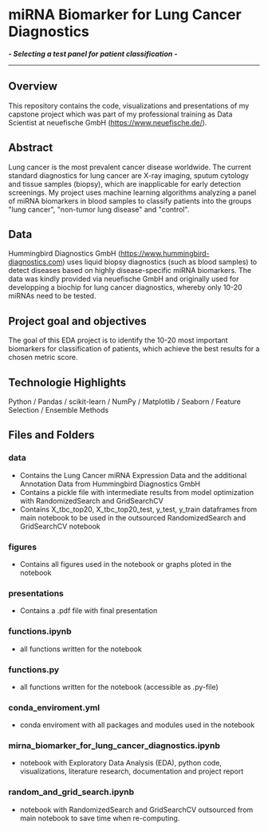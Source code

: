 # miRNA Biomarker for Lung Cancer Diagnostics
***- Selecting a test panel for patient classification -***

---

## Overview

This repository contains the code, visualizations and presentations of my capstone project which was part of my professional training as Data Scientist at neuefische GmbH (https://www.neuefische.de/).

## Abstract

Lung cancer is the most prevalent cancer disease worldwide. The current standard diagnostics for lung cancer are X-ray imaging, sputum cytology and tissue samples (biopsy), which are inapplicable for early detection screenings. My project uses machine learning algorithms analyzing a panel of miRNA biomarkers in blood samples to classify patients into the groups "lung cancer", "non-tumor lung disease" and "control".

## Data

Hummingbird Diagnostics GmbH (https://www.hummingbird-diagnostics.com) uses liquid biopsy diagnostics (such as blood samples) to detect diseases based on highly disease-specific miRNA biomarkers. The data was kindly provided via neuefische GmbH and originally used for developping a biochip for lung cancer diagnostics, whereby only 10-20 miRNAs need to be tested.

## Project goal and objectives

The goal of this EDA project is to identify the 10-20 most important biomarkers for classification of patients, which achieve the best results for a chosen metric score.

## Technologie Highlights

Python / Pandas / scikit-learn / NumPy / Matplotlib / Seaborn / Feature Selection / Ensemble Methods

## Files and Folders

### data 
- Contains the Lung Cancer miRNA Expression Data and the additional Annotation Data from Hummingbird Diagnostics GmbH 
- Contains a pickle file with intermediate results from model optimization with RandomizedSearch and GridSearchCV
- Contains X_tbc_top20, X_tbc_top20_test, y_test, y_train dataframes from main notebook to be used in the outsourced 
  RandomizedSearch and GridSearchCV notebook

### figures
- Contains all figures used in the notebook or graphs ploted in the notebook
 
### presentations
- Contains a .pdf file with final presentation
 
### functions.ipynb
- all functions written for the notebook

### functions.py
- all functions written for the notebook (accessible as .py-file)

### conda_enviroment.yml
- conda enviroment with all packages and modules used in the notebook

### mirna_biomarker_for_lung_cancer_diagnostics.ipynb
- notebook with Exploratory Data Analysis (EDA), python code, visualizations, literature research, documentation and project report

### random_and_grid_search.ipynb
- notebook with RandomizedSearch and GridSearchCV outsourced from main notebook to save time when re-computing. 











